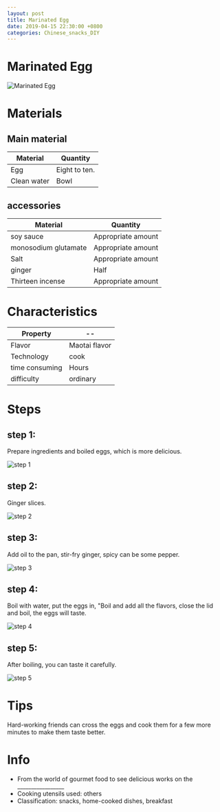 ```yaml
---
layout: post
title: Marinated Egg
date: 2019-04-15 22:30:00 +0800
categories: Chinese_snacks_DIY
---
```


# Marinated Egg

![Marinated Egg](/img/452598/452598.jpg)

# Materials


## Main material

Material|Quantity
--|--
Egg|Eight to ten.
Clean water|Bowl

## accessories

Material|Quantity
--|--
soy sauce|Appropriate amount
monosodium glutamate|Appropriate amount
Salt|Appropriate amount
ginger|Half
Thirteen incense|Appropriate amount

# Characteristics

Property|--
--|--
Flavor|Maotai flavor
Technology|cook
time consuming|Hours
difficulty|ordinary

# Steps

## step 1:

Prepare ingredients and boiled eggs, which is more delicious.

![step 1](/img/452598/1.jpg)

## step 2:

Ginger slices.

![step 2](/img/452598/2.jpg)

## step 3:

Add oil to the pan, stir-fry ginger, spicy can be some pepper.

![step 3](/img/452598/3.jpg)

## step 4:

Boil with water, put the eggs in, "Boil and add all the flavors, close the lid and boil, the eggs will taste.

![step 4](/img/452598/4.jpg)

## step 5:

After boiling, you can taste it carefully.

![step 5](/img/452598/5.jpg)

# Tips

Hard-working friends can cross the eggs and cook them for a few more minutes to make them taste better.

# Info

- From the world of gourmet food to see delicious works on the _________________
- Cooking utensils used: others
- Classification: snacks, home-cooked dishes, breakfast
